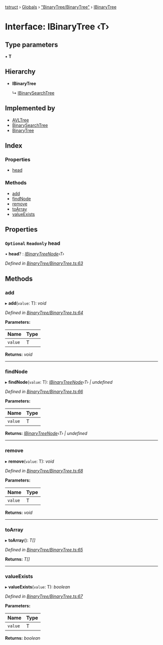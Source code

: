 [tstruct](../README.md) › [Globals](../globals.md) › ["BinaryTree/BinaryTree"](../modules/_binarytree_binarytree_.md) › [IBinaryTree](_binarytree_binarytree_.ibinarytree.md)

# Interface: IBinaryTree ‹**T**›

## Type parameters

▪ **T**

## Hierarchy

* **IBinaryTree**

  ↳ [IBinarySearchTree](_binarytree_binarysearchtree_.ibinarysearchtree.md)

## Implemented by

* [AVLTree](../classes/_binarytree_avltree_.avltree.md)
* [BinarySearchTree](../classes/_binarytree_binarysearchtree_.binarysearchtree.md)
* [BinaryTree](../classes/_binarytree_binarytree_.binarytree.md)

## Index

### Properties

* [head](_binarytree_binarytree_.ibinarytree.md#optional-readonly-head)

### Methods

* [add](_binarytree_binarytree_.ibinarytree.md#add)
* [findNode](_binarytree_binarytree_.ibinarytree.md#findnode)
* [remove](_binarytree_binarytree_.ibinarytree.md#remove)
* [toArray](_binarytree_binarytree_.ibinarytree.md#toarray)
* [valueExists](_binarytree_binarytree_.ibinarytree.md#valueexists)

## Properties

### `Optional` `Readonly` head

• **head**? : *[IBinaryTreeNode](_binarytree_binarytree_.ibinarytreenode.md)‹T›*

*Defined in [BinaryTree/BinaryTree.ts:63](https://github.com/powerofsoul/tstruct/blob/dbfba8e/src/BinaryTree/BinaryTree.ts#L63)*

## Methods

###  add

▸ **add**(`value`: T): *void*

*Defined in [BinaryTree/BinaryTree.ts:64](https://github.com/powerofsoul/tstruct/blob/dbfba8e/src/BinaryTree/BinaryTree.ts#L64)*

**Parameters:**

Name | Type |
------ | ------ |
`value` | T |

**Returns:** *void*

___

###  findNode

▸ **findNode**(`value`: T): *[IBinaryTreeNode](_binarytree_binarytree_.ibinarytreenode.md)‹T› | undefined*

*Defined in [BinaryTree/BinaryTree.ts:66](https://github.com/powerofsoul/tstruct/blob/dbfba8e/src/BinaryTree/BinaryTree.ts#L66)*

**Parameters:**

Name | Type |
------ | ------ |
`value` | T |

**Returns:** *[IBinaryTreeNode](_binarytree_binarytree_.ibinarytreenode.md)‹T› | undefined*

___

###  remove

▸ **remove**(`value`: T): *void*

*Defined in [BinaryTree/BinaryTree.ts:68](https://github.com/powerofsoul/tstruct/blob/dbfba8e/src/BinaryTree/BinaryTree.ts#L68)*

**Parameters:**

Name | Type |
------ | ------ |
`value` | T |

**Returns:** *void*

___

###  toArray

▸ **toArray**(): *T[]*

*Defined in [BinaryTree/BinaryTree.ts:65](https://github.com/powerofsoul/tstruct/blob/dbfba8e/src/BinaryTree/BinaryTree.ts#L65)*

**Returns:** *T[]*

___

###  valueExists

▸ **valueExists**(`value`: T): *boolean*

*Defined in [BinaryTree/BinaryTree.ts:67](https://github.com/powerofsoul/tstruct/blob/dbfba8e/src/BinaryTree/BinaryTree.ts#L67)*

**Parameters:**

Name | Type |
------ | ------ |
`value` | T |

**Returns:** *boolean*
